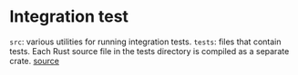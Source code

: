 # Integration test

`src`: various utilities for running integration tests. 
`tests`: files that contain tests. Each Rust source file in the tests directory is compiled as a separate crate. [source](https://doc.rust-lang.org/rust-by-example/testing/integration_testing.html)